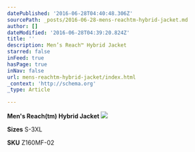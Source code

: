 ```yaml
---
datePublished: '2016-06-28T04:40:48.306Z'
sourcePath: _posts/2016-06-28-mens-reachtm-hybrid-jacket.md
author: []
dateModified: '2016-06-28T04:39:20.824Z'
title: ''
description: Men’s Reach™ Hybrid Jacket
starred: false
inFeed: true
hasPage: true
inNav: false
url: mens-reachtm-hybrid-jacket/index.html
_context: 'http://schema.org'
_type: Article

---
```

**Men's Reach(tm) Hybrid Jacket**
![](https://the-grid-user-content.s3-us-west-2.amazonaws.com/3b10b585-a224-4c54-9839-13214de79acb.jpg)

**Sizes** S-3XL

**SKU** Z160MF-02